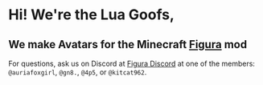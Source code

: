 # Hi! We're the Lua Goofs, 
## We make Avatars for the Minecraft [Figura](https://modrinth.com/mod/figura) mod
For questions, ask us on Discord at [Figura Discord](https://discord.gg/figuramc) at one of the members: `@auriafoxgirl`, `@gn8.`, `@4p5`, or `@kitcat962`.

<!--

**Here are some ideas to get you started:**

🙋‍♀️ A short introduction - what is your organization all about?
🌈 Contribution guidelines - how can the community get involved?
👩‍💻 Useful resources - where can the community find your docs? Is there anything else the community should know?
🍿 Fun facts - what does your team eat for breakfast?
🧙 Remember, you can do mighty things with the power of [Markdown](https://docs.github.com/github/writing-on-github/getting-started-with-writing-and-formatting-on-github/basic-writing-and-formatting-syntax)
-->
